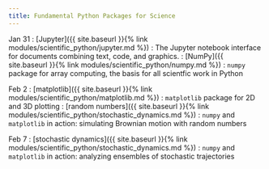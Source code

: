 ```yaml
---
title: Fundamental Python Packages for Science
---
```




Jan 31
: [Jupyter]({{ site.baseurl }}{% link
  modules/scientific_python/jupyter.md %})
  : The Jupyter notebook interface for documents combining text, code, and graphics.
: [NumPy]({{ site.baseurl }}{% link modules/scientific_python/numpy.md %})
  : `numpy` package for array computing, the basis for all scientfic work in Python

Feb 2
: [matplotlib]({{ site.baseurl }}{% link modules/scientific_python/matplotlib.md %})
  : `matplotlib` package for 2D and 3D plotting
: [random numbers]({{ site.baseurl }}{% link
  modules/scientific_python/stochastic_dynamics.md %})
  : `numpy` and `matplotlib` in action: simulating Brownian motion with
    random numbers

Feb 7
: [stochastic dynamics]({{ site.baseurl }}{% link
  modules/scientific_python/stochastic_dynamics.md %})
  : `numpy` and `matplotlib` in action: analyzing ensembles of
    stochastic trajectories
